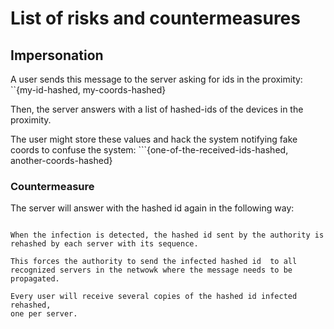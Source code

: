 # List of risks and countermeasures

## Impersonation
A user sends this message to the server asking for ids in the proximity:
   ``{my-id-hashed, my-coords-hashed}

Then, the server answers with a list of hashed-ids of the devices in the
proximity.

The user might store these values and hack the system notifying fake coords
to confuse the system:
    ```{one-of-the-received-ids-hashed, another-coords-hashed}

### Countermeasure
The server will answer with the hashed id again in the following way:
   ```hash( hashed-id + serverSequence )

When the infection is detected, the hashed id sent by the authority is 
rehashed by each server with its sequence.

This forces the authority to send the infected hashed id  to all
recognized servers in the netwowk where the message needs to be propagated.

Every user will receive several copies of the hashed id infected rehashed,
one per server.
